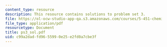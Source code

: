 ```yaml
---
content_type: resource
description: This resource contains solutions to problem set 3.
file: https://ol-ocw-studio-app-qa.s3.amazonaws.com/courses/5-451-chemistry-of-biomolecules-i-fall-2005/c99a2dadfd9655990e25e2fd0a7cbe3f_ps3_sol.pdf
file_type: application/pdf
resourcetype: Document
title: ps3_sol.pdf
uid: c99a2dad-fd96-5599-0e25-e2fd0a7cbe3f
---
```

